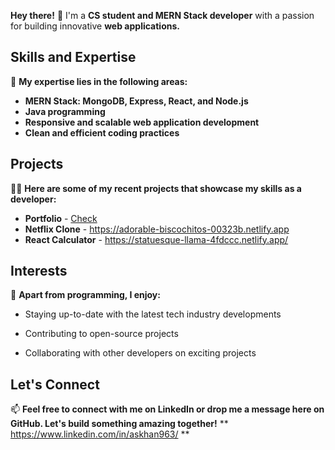 <!---
- 👋 Hi, I’m @askhan963
- 👀 I’m interested in ...
- 🌱 I’m currently learning ...
- 💞️ I’m looking to collaborate on ...
- 📫 How to reach me ...


askhan963/askhan963 is a ✨ special ✨ repository because its `README.md` (this file) appears on your GitHub profile.
You can click the Preview link to take a look at your changes.
--->

**Hey there!** 👋
I'm a **CS student and MERN Stack developer** with a passion for building innovative **web applications.** 

## Skills and Expertise
🚀 **My expertise lies in the following areas:**

- **MERN Stack: MongoDB, Express, React, and Node.js**
-  **Java programming** 
- **Responsive and scalable web application development** 
- **Clean and efficient coding practices**

## Projects
👨‍💻 **Here are some of my recent projects that showcase my skills as a developer:**

- **Portfolio** - [Check](https://awaiskhanniazi.netlify.app/)
- **Netflix Clone** - https://adorable-biscochitos-00323b.netlify.app
- **React Calculator** - https://statuesque-llama-4fdccc.netlify.app/
## Interests
🌟 **Apart from programming, I enjoy:**

- Staying up-to-date with the latest tech industry developments
+ Contributing to open-source projects
* Collaborating with other developers on exciting projects
## Let's Connect
📫 **Feel free to connect with me on LinkedIn or drop me a message here on GitHub. Let's build something amazing together!**
 ** https://www.linkedin.com/in/askhan963/  **
